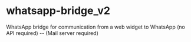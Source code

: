 # whatsapp-bridge_v2
WhatsApp bridge for communication from a web widget to WhatsApp (no API required) -- (Mail server required)
